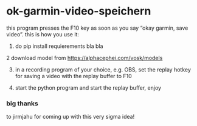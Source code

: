 # ok-garmin-video-speichern

this program presses the F10 key as soon as you say “okay garmin, save video”. this is how you use it:

1. do pip install requierements bla bla

2 download model from https://alphacephei.com/vosk/models

3. in a recording program of your choice, e.g. OBS, set the replay hotkey for saving a video with the replay buffer to F10

4. start the python program and start the replay buffer, enjoy

### big thanks
to jirmjahu for coming up with this very sigma idea!
